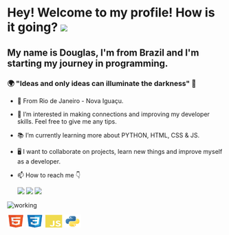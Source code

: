# Hey! Welcome to my profile! How is it going? <img src="https://raw.githubusercontent.com/MartinHeinz/MartinHeinz/master/wave.gif" width="30px">

## My name is Douglas, I'm from Brazil and I'm starting my journey in programming.  
### 🌍 "Ideas and only ideas can illuminate the darkness" 🧠
- 📍 From Rio de Janeiro - Nova Iguaçu.
- 👀 I’m interested in making connections and improving my developer skills. Feel free to give me any tips.
- 📚 I’m currently learning more about PYTHON, HTML, CSS & JS.
- 🖥️ I want to collaborate on projects, learn new things and improve myself as a developer.
- 📫 How to reach me 👇

   <a href="https://www.instagram.com/dg.oliveira96/" target="_blank"><img src="https://img.shields.io/badge/-Instagram-%23E4405F?style=for-the-badge&logo=instagram&logoColor=white" target="_blank"></a> 
  <a href = "mailto:douglasdeoliveiradd@gmail.com"><img src="https://img.shields.io/badge/-Gmail-%23333?style=for-the-badge&logo=gmail&logoColor=white" target="_blank"></a>
  <a href="https://www.linkedin.com/in/douglas-de-oliveira-henrique-9b2b31176/" target="_blank"><img src="https://img.shields.io/badge/-LinkedIn-%230077B5?style=for-the-badge&logo=linkedin&logoColor=white" target="_blank"></a>   
  
![working](https://user-images.githubusercontent.com/79033956/113070859-ec92ce80-9199-11eb-95f3-ffa5aebf4cf1.gif)

<div style="display: inline_block">
  <img align="center" alt="Douglas-HTML" height="30" width="40" src="https://raw.githubusercontent.com/devicons/devicon/master/icons/html5/html5-original.svg">
  <img align="center" alt="Douglas-CSS" height="30" width="40" src="https://raw.githubusercontent.com/devicons/devicon/master/icons/css3/css3-original.svg">   
  <img align="center" alt="Douglas-Js" height="30" width="40" src="https://raw.githubusercontent.com/devicons/devicon/master/icons/javascript/javascript-plain.svg">
  <img align="center" alt="Douglas-Python" height="30" width="40" src="https://raw.githubusercontent.com/devicons/devicon/master/icons/python/python-original.svg">
</div>
